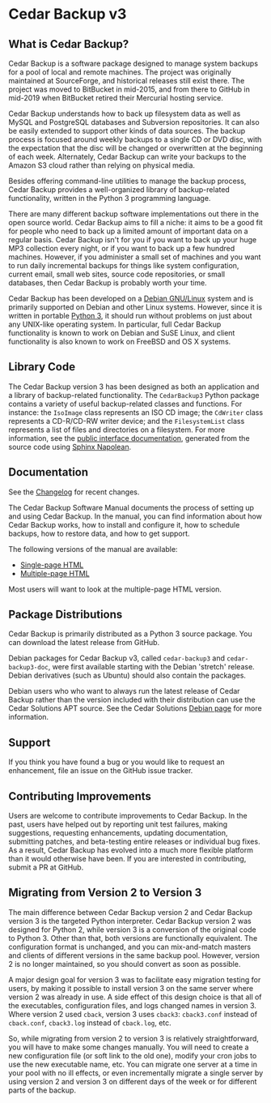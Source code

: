 # Cedar Backup v3

## What is Cedar Backup?

Cedar Backup is a software package designed to manage system backups for a pool
of local and remote machines. The project was originally maintained at 
SourceForge, and historical releases still exist there. The project was moved 
to BitBucket in mid-2015, and from there to GitHub in mid-2019 when BitBucket 
retired their Mercurial hosting service.

Cedar Backup understands how to back up filesystem data as well as MySQL and
PostgreSQL databases and Subversion repositories. It can also be easily extended 
to support other kinds of data sources.  The backup process is focused around 
weekly backups to a single CD or DVD disc, with the expectation that the disc 
will be changed or overwritten at the beginning of each week. Alternately, 
Cedar Backup can write your backups to the Amazon S3 cloud rather than relying 
on physical media.

Besides offering command-line utilities to manage the backup process, Cedar
Backup provides a well-organized library of backup-related functionality,
written in the Python 3 programming language.

There are many different backup software implementations out there in the open 
source world. Cedar Backup aims to fill a niche: it aims to
be a good fit for people who need to back up a limited amount of important data
on a regular basis. Cedar Backup isn't for you if you want to back
up your huge MP3 collection every night, or if you want to back up a few hundred
machines. However, if you administer a small set of machines and you want to
run daily incremental backups for things like system configuration, current
email, small web sites, source code repositories, or small databases, then 
Cedar Backup is probably worth your time.

Cedar Backup has been developed on a 
[Debian GNU/Linux](http://www.debian.org/)
system and is primarily supported on Debian and other Linux systems.
However, since it is written in portable 
[Python 3](http://www.python.org), it should run without problems on
just about any UNIX-like operating system. In particular, full Cedar
Backup functionality is known to work on Debian and SuSE Linux, and client 
functionality is also known to work on FreeBSD and OS X systems.

## Library Code

The Cedar Backup version 3 has been designed as both an application and a
library of backup-related functionality.  The `CedarBackup3` Python 
package contains a variety of useful backup-related classes and functions.  For
instance: the `IsoImage` class represents an ISO CD image;
the `CdWriter` class represents a CD-R/CD-RW writer device; and the
`FilesystemList` class represents a list of files and directories on a
filesystem.  For more information, see the 
[public interface documentation](https://pronovic.github.io/cedar-backup3/docs/interface), 
generated from the source code using [Sphinx Napolean](http://www.sphinx-doc.org/en/stable/ext/napoleon.html).

## Documentation

See the [Changelog](https://github.com/pronovic/cedar-backup3/blob/master/Changelog) for
recent changes.

The Cedar Backup Software Manual documents the process of setting up and using
Cedar Backup.  In the manual, you can find information about how Cedar Backup
works, how to install and configure it, how to schedule backups, how to restore
data, and how to get support.

The following versions of the manual are available:

* [Single-page HTML](https://pronovic.github.io/cedar-backup3/docs/manual/manual.html)
* [Multiple-page HTML](https://pronovic.github.io/cedar-backup3/docs/manual/index.html)

Most users will want to look at the multiple-page HTML version.

## Package Distributions

Cedar Backup is primarily distributed as a Python 3 source package.  You can
download the latest release from GitHub.

Debian packages for Cedar Backup v3, called `cedar-backup3` and
`cedar-backup3-doc`, were first available starting with the Debian 'stretch'
release.  Debian derivatives (such as Ubuntu) should also contain the packages.

Debian users who who want to always run the latest release of Cedar Backup rather than the version 
included with their distribution can use the Cedar Solutions APT source.  See the Cedar Solutions 
[Debian page](http://software.cedar-solutions.com/debian.html) for more information.

## Support

If you think you have found a bug or you would like to request an enhancement,
file an issue on the GitHub issue tracker.

## Contributing Improvements

Users are welcome to contribute improvements to Cedar Backup.  In the past,
users have helped out by reporting unit test failures, making suggestions,
requesting enhancements, updating documentation, submitting patches, and
beta-testing entire releases or individual bug fixes.  As a result, Cedar
Backup has evolved into a much more flexible platform than it would otherwise
have been.  If you are interested in contributing, submit a PR at GitHub.

## Migrating from Version 2 to Version 3

The main difference between Cedar Backup version 2 and Cedar Backup version 3
is the targeted Python interpreter.  Cedar Backup version 2 was designed for
Python 2, while version 3 is a conversion of the original code to Python 3.
Other than that, both versions are functionally equivalent.  The configuration
format is unchanged, and you can mix-and-match masters and clients of different
versions in the same backup pool.  However, version 2 is no longer maintained, 
so you should convert as soon as possible.

A major design goal for version 3 was to facilitate easy migration testing for
users, by making it possible to install version 3 on the same server where
version 2 was already in use.  A side effect of this design choice is that all
of the executables, configuration files, and logs changed names in version 3.
Where version 2 used `cback`, version 3 uses `cback3`: `cback3.conf` instead of
`cback.conf`, `cback3.log` instead of `cback.log`, etc.

So, while migrating from version 2 to version 3 is relatively straightforward,
you will have to make some changes manually.  You will need to create a new
configuration file (or soft link to the old one), modify your cron jobs to use
the new executable name, etc.  You can migrate one server at a time in your
pool with no ill effects, or even incrementally migrate a single server by
using version 2 and version 3 on different days of the week or for different
parts of the backup.
